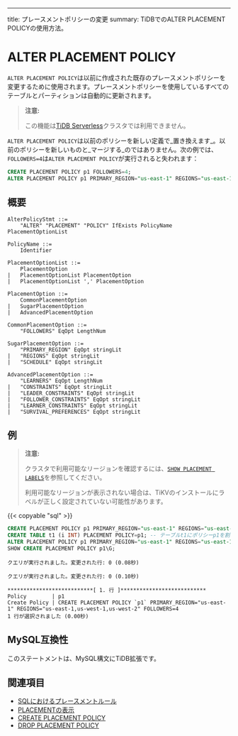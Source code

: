 ---
title: プレースメントポリシーの変更
summary: TiDBでのALTER PLACEMENT POLICYの使用方法。

# ALTER PLACEMENT POLICY

`ALTER PLACEMENT POLICY`は以前に作成された既存のプレースメントポリシーを変更するために使用されます。プレースメントポリシーを使用しているすべてのテーブルとパーティションは自動的に更新されます。

> **注意:**
>
> この機能は[TiDB Serverless](https://docs.pingcap.com/tidbcloud/select-cluster-tier#tidb-serverless)クラスタでは利用できません。

`ALTER PLACEMENT POLICY`は以前のポリシーを新しい定義で_置き換えます_。以前のポリシーを新しいものと_マージする_のではありません。次の例では、`FOLLOWERS=4`は`ALTER PLACEMENT POLICY`が実行されると失われます：

```sql
CREATE PLACEMENT POLICY p1 FOLLOWERS=4;
ALTER PLACEMENT POLICY p1 PRIMARY_REGION="us-east-1" REGIONS="us-east-1,us-west-1";
```

## 概要

```ebnf+diagram
AlterPolicyStmt ::=
    "ALTER" "PLACEMENT" "POLICY" IfExists PolicyName PlacementOptionList

PolicyName ::=
    Identifier

PlacementOptionList ::=
    PlacementOption
|   PlacementOptionList PlacementOption
|   PlacementOptionList ',' PlacementOption

PlacementOption ::=
    CommonPlacementOption
|   SugarPlacementOption
|   AdvancedPlacementOption

CommonPlacementOption ::=
    "FOLLOWERS" EqOpt LengthNum

SugarPlacementOption ::=
    "PRIMARY_REGION" EqOpt stringLit
|   "REGIONS" EqOpt stringLit
|   "SCHEDULE" EqOpt stringLit

AdvancedPlacementOption ::=
    "LEARNERS" EqOpt LengthNum
|   "CONSTRAINTS" EqOpt stringLit
|   "LEADER_CONSTRAINTS" EqOpt stringLit
|   "FOLLOWER_CONSTRAINTS" EqOpt stringLit
|   "LEARNER_CONSTRAINTS" EqOpt stringLit
|   "SURVIVAL_PREFERENCES" EqOpt stringLit
```

## 例

> **注意:**
>
> クラスタで利用可能なリージョンを確認するには、[`SHOW PLACEMENT LABELS`](/sql-statements/sql-statement-show-placement-labels.md)を参照してください。
>
> 利用可能なリージョンが表示されない場合は、TiKVのインストールにラベルが正しく設定されていない可能性があります。

{{< copyable "sql" >}}

```sql
CREATE PLACEMENT POLICY p1 PRIMARY_REGION="us-east-1" REGIONS="us-east-1,us-west-1";
CREATE TABLE t1 (i INT) PLACEMENT POLICY=p1; -- テーブルt1にポリシーp1を割り当てる
ALTER PLACEMENT POLICY p1 PRIMARY_REGION="us-east-1" REGIONS="us-east-1,us-west-1,us-west-2" FOLLOWERS=4; -- t1のルールが自動的に更新されます
SHOW CREATE PLACEMENT POLICY p1\G;
```

```
クエリが実行されました。変更された行: 0 (0.08秒)

クエリが実行されました。変更された行: 0 (0.10秒)

***************************[ 1. 行 ]***************************
Policy        | p1
Create Policy | CREATE PLACEMENT POLICY `p1` PRIMARY_REGION="us-east-1" REGIONS="us-east-1,us-west-1,us-west-2" FOLLOWERS=4
1 行が選択されました (0.00秒)
```

## MySQL互換性

このステートメントは、MySQL構文にTiDB拡張です。

## 関連項目

* [SQLにおけるプレースメントルール](/placement-rules-in-sql.md)
* [PLACEMENTの表示](/sql-statements/sql-statement-show-placement.md)
* [CREATE PLACEMENT POLICY](/sql-statements/sql-statement-create-placement-policy.md)
* [DROP PLACEMENT POLICY](/sql-statements/sql-statement-drop-placement-policy.md)
